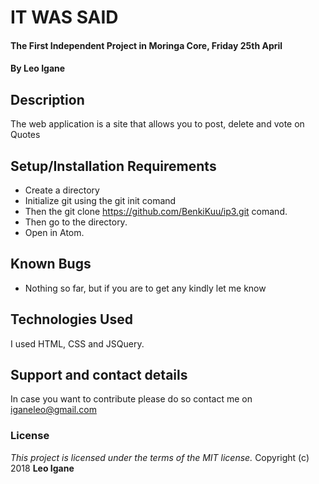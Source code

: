 # IT WAS SAID
#### The First Independent Project in Moringa Core, Friday 25th April
#### By **Leo Igane**
## Description
The web application is a site that allows you to post, delete and vote on Quotes
## Setup/Installation Requirements
* Create a directory
* Initialize git using the git init comand
* Then the git clone https://github.com/BenkiKuu/ip3.git comand.
* Then go to the directory.
* Open in Atom.
## Known Bugs
* Nothing so far, but if you are to get any kindly let me know


## Technologies Used
I used HTML, CSS and JSQuery.
## Support and contact details
In case you want to contribute please do so contact me on iganeleo@gmail.com
### License
*This project is licensed under the terms of the MIT license.*
Copyright (c) 2018 **Leo Igane**
